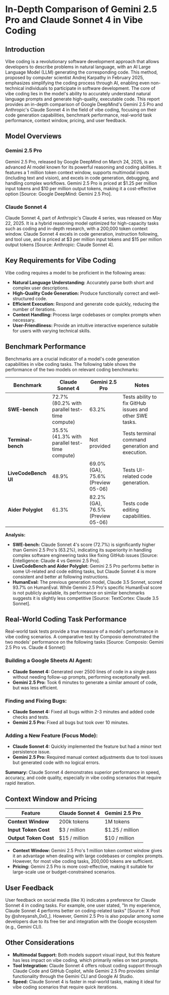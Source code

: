 # In-Depth Comparison of Gemini 2.5 Pro and Claude Sonnet 4 in Vibe Coding

## Introduction

Vibe coding is a revolutionary software development approach that allows developers to describe problems in natural language, with an AI Large Language Model (LLM) generating the corresponding code. This method, proposed by computer scientist Andrej Karpathy in February 2025, emphasizes simplifying the coding process through AI, enabling even non-technical individuals to participate in software development. The core of vibe coding lies in the model's ability to accurately understand natural language prompts and generate high-quality, executable code. This report provides an in-depth comparison of Google DeepMind's Gemini 2.5 Pro and Anthropic's Claude Sonnet 4 in the field of vibe coding, focusing on their code generation capabilities, benchmark performance, real-world task performance, context window, pricing, and user feedback.

## Model Overviews

### Gemini 2.5 Pro

Gemini 2.5 Pro, released by Google DeepMind on March 24, 2025, is an advanced AI model known for its powerful reasoning and coding abilities. It features a 1 million token context window, supports multimodal inputs (including text and vision), and excels in code generation, debugging, and handling complex workflows. Gemini 2.5 Pro is priced at $1.25 per million input tokens and $10 per million output tokens, making it a cost-effective option [Source: Google DeepMind: Gemini 2.5 Pro].

### Claude Sonnet 4

Claude Sonnet 4, part of Anthropic's Claude 4 series, was released on May 22, 2025. It is a hybrid reasoning model optimized for high-capacity tasks such as coding and in-depth research, with a 200,000 token context window. Claude Sonnet 4 excels in code generation, instruction following, and tool use, and is priced at $3 per million input tokens and $15 per million output tokens [Source: Anthropic: Claude Sonnet 4].

## Key Requirements for Vibe Coding

Vibe coding requires a model to be proficient in the following areas:

-   **Natural Language Understanding:** Accurately parse both short and complex user descriptions.
-   **High-Quality Code Generation:** Produce functionally correct and well-structured code.
-   **Efficient Execution:** Respond and generate code quickly, reducing the number of iterations.
-   **Context Handling:** Process large codebases or complex prompts when necessary.
-   **User-Friendliness:** Provide an intuitive interactive experience suitable for users with varying technical skills.

## Benchmark Performance

Benchmarks are a crucial indicator of a model's code generation capabilities in vibe coding tasks. The following table shows the performance of the two models on relevant coding benchmarks:

| Benchmark          | Claude Sonnet 4                                  | Gemini 2.5 Pro                        | Notes                                                 |
| ------------------ | ------------------------------------------------ | ------------------------------------- | ----------------------------------------------------- |
| **SWE-bench**      | 72.7% (80.2% with parallel test-time compute)    | 63.2%                                 | Tests ability to fix GitHub issues and other SWE tasks. |
| **Terminal-bench** | 35.5% (41.3% with parallel test-time compute)    | Not provided                          | Tests terminal command generation and execution.      |
| **LiveCodeBench UI**| 48.9%                                            | 69.0% (GA), 75.6% (Preview 05-06)     | Tests UI-related code generation.                     |
| **Aider Polyglot** | 61.3%                                            | 82.2% (GA), 76.5% (Preview 05-06)     | Tests code editing capabilities.                      |

**Analysis:**

-   **SWE-bench:** Claude Sonnet 4's score (72.7%) is significantly higher than Gemini 2.5 Pro's (63.2%), indicating its superiority in handling complex software engineering tasks like fixing GitHub issues [Source: Entelligence: Claude 4 vs Gemini 2.5 Pro].
-   **LiveCodeBench and Aider Polyglot:** Gemini 2.5 Pro performs better in some UI-related and code editing tasks, but Claude Sonnet 4 is more consistent and better at following instructions.
-   **HumanEval:** The previous generation model, Claude 3.5 Sonnet, scored 93.7% on HumanEval. While Gemini 2.5 Pro's specific HumanEval score is not publicly available, its performance on similar benchmarks suggests it is slightly less competitive [Source: TextCortex: Claude 3.5 Sonnet].

## Real-World Coding Task Performance

Real-world task tests provide a true measure of a model's performance in vibe coding scenarios. A comparative test by Composio demonstrated the two models' performance on the following tasks [Source: Composio: Gemini 2.5 Pro vs. Claude 4 Sonnet]:

### Building a Google Sheets AI Agent:

-   **Claude Sonnet 4:** Generated over 2500 lines of code in a single pass without needing follow-up prompts, performing exceptionally well.
-   **Gemini 2.5 Pro:** Took 6 minutes to generate a similar amount of code, but was less efficient.

### Finding and Fixing Bugs:

-   **Claude Sonnet 4:** Fixed all bugs within 2-3 minutes and added code checks and tests.
-   **Gemini 2.5 Pro:** Fixed all bugs but took over 10 minutes.

### Adding a New Feature (Focus Mode):

-   **Claude Sonnet 4:** Quickly implemented the feature but had a minor text persistence issue.
-   **Gemini 2.5 Pro:** Required manual context adjustments due to tool issues but generated code with no logical errors.

**Summary:** Claude Sonnet 4 demonstrates superior performance in speed, accuracy, and code quality, especially in vibe coding scenarios that require rapid iteration.

## Context Window and Pricing

| Feature             | Claude Sonnet 4 | Gemini 2.5 Pro |
| ------------------- | --------------- | -------------- |
| **Context Window**  | 200k tokens     | 1M tokens      |
| **Input Token Cost**| $3 / million    | $1.25 / million|
| **Output Token Cost**| $15 / million   | $10 / million  |

-   **Context Window:** Gemini 2.5 Pro's 1 million token context window gives it an advantage when dealing with large codebases or complex prompts. However, for most vibe coding tasks, 200,000 tokens are sufficient.
-   **Pricing:** Gemini 2.5 Pro is more cost-effective, making it suitable for large-scale use or budget-constrained scenarios.

## User Feedback

User feedback on social media (like X) indicates a preference for Claude Sonnet 4 in coding tasks. For example, one user stated, "In my experience, Claude Sonnet 4 performs better on coding-related tasks" [Source: X Post by @shreyansh_0x0_]. However, Gemini 2.5 Pro is also popular among some developers due to its free tier and integration with the Google ecosystem (e.g., Gemini CLI).

## Other Considerations

-   **Multimodal Support:** Both models support visual input, but this feature has less impact on vibe coding, which primarily relies on text prompts.
-   **Tool Integration:** Claude Sonnet 4 offers robust coding support through Claude Code and GitHub Copilot, while Gemini 2.5 Pro provides similar functionality through the Gemini CLI and Google AI Studio.
-   **Speed:** Claude Sonnet 4 is faster in real-world tasks, making it ideal for vibe coding scenarios that require quick iterations.